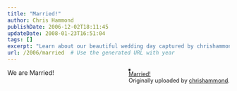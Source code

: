 ```yaml
---
title: "Married!"
author: Chris Hammond
publishDate: 2006-12-02T18:11:45
updateDate: 2008-01-23T16:51:04
tags: []
excerpt: "Learn about our beautiful wedding day captured by chrishammond. Explore our journey to \"I do\" and the joys of being married!"
url: /2006/married  # Use the generated URL with year
---
```

<div style="float: right; margin-left: 10px; margin-bottom: 10px;">  <a href="https://www.flickr.com/photos/chammond/312338016/" title="photo sharing"><img src="https://static.flickr.com/100/312338016_26873d3f2c.jpg" alt="" style="border: solid 2px #000000;" /></a>  <br />  <span style="font-size: 0.9em; margin-top: 0px;">   <a href="https://www.flickr.com/photos/chammond/312338016/">Married!</a>   <br />   Originally uploaded by <a href="https://www.flickr.com/people/chammond/">chrishammond</a>.  </span> </div> We are Married! <br clear="all" />

